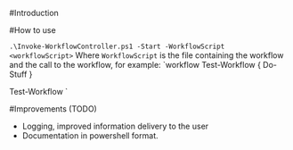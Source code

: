#Introduction

#How to use

`.\Invoke-WorkflowController.ps1 -Start -WorkflowScript <workflowScript>`
Where `WorkflowScript` is the file containing the workflow and the call to the workflow, for example:
`workflow Test-Workflow {
    Do-Stuff
}

Test-Workflow
`

#Improvements (TODO)
- Logging, improved information delivery to the user
- Documentation in powershell format.
